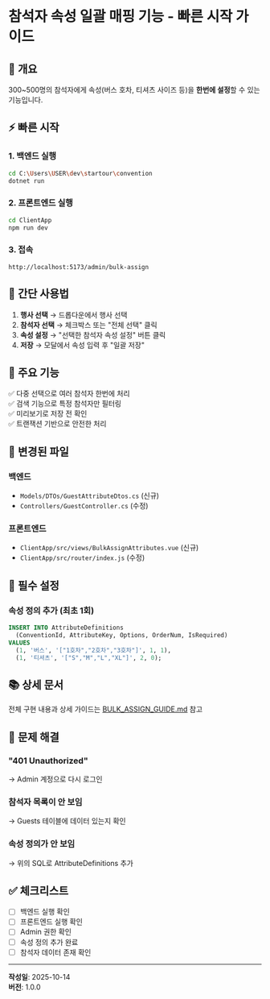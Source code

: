 # 참석자 속성 일괄 매핑 기능 - 빠른 시작 가이드

## 🎯 개요

300~500명의 참석자에게 속성(버스 호차, 티셔츠 사이즈 등)을 **한번에 설정**할 수 있는 기능입니다.

## ⚡ 빠른 시작

### 1. 백엔드 실행
```bash
cd C:\Users\USER\dev\startour\convention
dotnet run
```

### 2. 프론트엔드 실행
```bash
cd ClientApp
npm run dev
```

### 3. 접속
```
http://localhost:5173/admin/bulk-assign
```

## 📝 간단 사용법

1. **행사 선택** → 드롭다운에서 행사 선택
2. **참석자 선택** → 체크박스 또는 "전체 선택" 클릭
3. **속성 설정** → "선택한 참석자 속성 설정" 버튼 클릭
4. **저장** → 모달에서 속성 입력 후 "일괄 저장"

## 🔑 주요 기능

✅ 다중 선택으로 여러 참석자 한번에 처리  
✅ 검색 기능으로 특정 참석자만 필터링  
✅ 미리보기로 저장 전 확인  
✅ 트랜잭션 기반으로 안전한 처리  

## 📂 변경된 파일

### 백엔드
- `Models/DTOs/GuestAttributeDtos.cs` (신규)
- `Controllers/GuestController.cs` (수정)

### 프론트엔드
- `ClientApp/src/views/BulkAssignAttributes.vue` (신규)
- `ClientApp/src/router/index.js` (수정)

## 🔧 필수 설정

### 속성 정의 추가 (최초 1회)

```sql
INSERT INTO AttributeDefinitions 
  (ConventionId, AttributeKey, Options, OrderNum, IsRequired)
VALUES 
  (1, '버스', '["1호차","2호차","3호차"]', 1, 1),
  (1, '티셔츠', '["S","M","L","XL"]', 2, 0);
```

## 📚 상세 문서

전체 구현 내용과 상세 가이드는 [BULK_ASSIGN_GUIDE.md](./BULK_ASSIGN_GUIDE.md) 참고

## 🐛 문제 해결

### "401 Unauthorized"
→ Admin 계정으로 다시 로그인

### 참석자 목록이 안 보임
→ Guests 테이블에 데이터 있는지 확인

### 속성 정의가 안 보임
→ 위의 SQL로 AttributeDefinitions 추가

## ✅ 체크리스트

- [ ] 백엔드 실행 확인
- [ ] 프론트엔드 실행 확인
- [ ] Admin 권한 확인
- [ ] 속성 정의 추가 완료
- [ ] 참석자 데이터 존재 확인

---

**작성일**: 2025-10-14  
**버전**: 1.0.0
